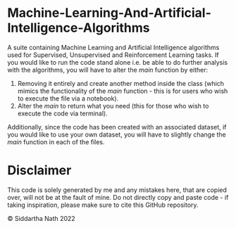 # Machine-Learning-And-Artificial-Intelligence-Algorithms
A suite containing Machine Learning and Artificial Intelligence algorithms used for Supervised, Unsupervised and Reinforcement Learning tasks. If you would like to run the code stand alone i.e. be able to do further analysis with the algorithms, you will have to alter the _main_ function by either: 

1) Removing it entirely and create another method inside the class (which mimics the functionality of the _main_ function - this is for users who wish to execute the file via a notebook).
2) Alter the _main_ to return what you need (this for those who wish to execute the code via terminal). 

Additionally, since the code has been created with an associated dataset, if you would like to use your own dataset, you will have to slightly change the _main_ function in each of the files. 

# Disclaimer
This code is solely generated by me and any mistakes here, that are copied over, will not be at the fault of mine. Do not directly copy and paste code - if taking inspiration, please make sure to cite this GitHub repository.

© Siddartha Nath 2022
